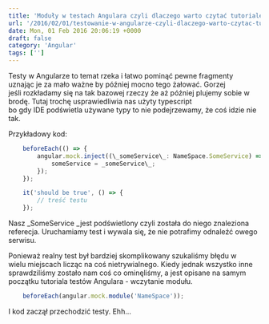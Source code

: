 ```yaml
---
title: 'Moduły w testach Angulara czyli dlaczego warto czytać tutoriale'
url: '/2016/02/01/testowanie-w-angularze-czyli-dlaczego-warto-czytac-tutoriale/'
date: Mon, 01 Feb 2016 20:06:19 +0000
draft: false
category: 'Angular'
tags: ['']
---
```


Testy w Angularze to temat rzeka i łatwo pominąć pewne fragmenty uznając je za mało ważne by później mocno tego żałować. Gorzej jeśli rozkładamy się na tak bazowej rzeczy że aż później plujemy sobie w brodę. Tutaj trochę usprawiedliwia nas użyty typescript bo gdy IDE podświetla używane typy to nie podejrzewamy, że coś idzie nie tak.

Przykładowy kod:

```typescript
    beforeEach(() => {
        angular.mock.inject((\_someService\_: NameSpace.SomeService) => {
            someService = _someService\_;
        });
    });

    it('should be true', () => {
        // treść testu
    });
```

Nasz _SomeService _jest podświetlony czyli została do niego znaleziona referecja. Uruchamiamy test i wywala się, że nie potrafimy odnaleźć owego serwisu.

Ponieważ realny test był bardziej skomplikowany szukaliśmy błędu w wielu miejscach licząc na coś nietrywialnego. Kiedy jednak wszystko inne sprawdziliśmy zostało nam coś co ominęliśmy, a jest opisane na samym początku tutoriala testów Angulara - wczytanie modułu.

```typescript
    beforeEach(angular.mock.module('NameSpace'));
```

I kod zaczął przechodzić testy. Ehh...
